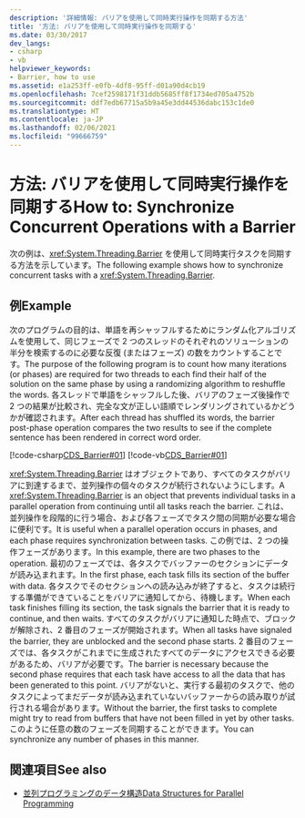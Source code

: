 ```yaml
---
description: '詳細情報: バリアを使用して同時実行操作を同期する方法'
title: '方法: バリアを使用して同時実行操作を同期する'
ms.date: 03/30/2017
dev_langs:
- csharp
- vb
helpviewer_keywords:
- Barrier, how to use
ms.assetid: e1a253ff-e0fb-4df8-95ff-d01a90d4cb19
ms.openlocfilehash: 7cef2598171f31ddb5685ff8f1734ed705a4752b
ms.sourcegitcommit: ddf7edb67715a5b9a45e3dd44536dabc153c1de0
ms.translationtype: HT
ms.contentlocale: ja-JP
ms.lasthandoff: 02/06/2021
ms.locfileid: "99666759"
---
```

# <a name="how-to-synchronize-concurrent-operations-with-a-barrier"></a><span data-ttu-id="178b6-103">方法: バリアを使用して同時実行操作を同期する</span><span class="sxs-lookup"><span data-stu-id="178b6-103">How to: Synchronize Concurrent Operations with a Barrier</span></span>

<span data-ttu-id="178b6-104">次の例は、<xref:System.Threading.Barrier> を使用して同時実行タスクを同期する方法を示しています。</span><span class="sxs-lookup"><span data-stu-id="178b6-104">The following example shows how to synchronize concurrent tasks with a <xref:System.Threading.Barrier>.</span></span>  
  
## <a name="example"></a><span data-ttu-id="178b6-105">例</span><span class="sxs-lookup"><span data-stu-id="178b6-105">Example</span></span>  

 <span data-ttu-id="178b6-106">次のプログラムの目的は、単語を再シャッフルするためにランダム化アルゴリズムを使用して、同じフェーズで 2 つのスレッドのそれぞれのソリューションの半分を検索するのに必要な反復 (またはフェーズ) の数をカウントすることです。</span><span class="sxs-lookup"><span data-stu-id="178b6-106">The purpose of the following program is to count how many iterations (or phases) are required for two threads to each find their half of the solution on the same phase by using a randomizing algorithm to reshuffle the words.</span></span> <span data-ttu-id="178b6-107">各スレッドで単語をシャッフルした後、バリアのフェーズ後操作で 2 つの結果が比較され、完全な文が正しい語順でレンダリングされているかどうかが確認されます。</span><span class="sxs-lookup"><span data-stu-id="178b6-107">After each thread has shuffled its words, the barrier post-phase operation compares the two results to see if the complete sentence has been rendered in correct word order.</span></span>  
  
 [!code-csharp[CDS_Barrier#01](../../../samples/snippets/csharp/VS_Snippets_Misc/cds_barrier/cs/barrier.cs#01)]
 [!code-vb[CDS_Barrier#01](../../../samples/snippets/visualbasic/VS_Snippets_Misc/cds_barrier/vb/barrier_vb.vb#01)]  
  
 <span data-ttu-id="178b6-108"><xref:System.Threading.Barrier> はオブジェクトであり、すべてのタスクがバリアに到達するまで、並列操作の個々のタスクが続行されないようにします。</span><span class="sxs-lookup"><span data-stu-id="178b6-108">A <xref:System.Threading.Barrier> is an object that prevents individual tasks in a parallel operation from continuing until all tasks reach the barrier.</span></span> <span data-ttu-id="178b6-109">これは、並列操作を段階的に行う場合、および各フェーズでタスク間の同期が必要な場合に便利です。</span><span class="sxs-lookup"><span data-stu-id="178b6-109">It is useful when a parallel operation occurs in phases, and each phase requires synchronization between tasks.</span></span> <span data-ttu-id="178b6-110">この例では、2 つの操作フェーズがあります。</span><span class="sxs-lookup"><span data-stu-id="178b6-110">In this example, there are two phases to the operation.</span></span> <span data-ttu-id="178b6-111">最初のフェーズでは、各タスクでバッファーのセクションにデータが読み込まれます。</span><span class="sxs-lookup"><span data-stu-id="178b6-111">In the first phase, each task fills its section of the buffer with data.</span></span> <span data-ttu-id="178b6-112">各タスクでそのセクションへの読み込みが終了すると、タスクは続行する準備ができていることをバリアに通知してから、待機します。</span><span class="sxs-lookup"><span data-stu-id="178b6-112">When each task finishes filling its section, the task signals the barrier that it is ready to continue, and then waits.</span></span> <span data-ttu-id="178b6-113">すべてのタスクがバリアに通知した時点で、ブロックが解除され、2 番目のフェーズが開始されます。</span><span class="sxs-lookup"><span data-stu-id="178b6-113">When all tasks have signaled the barrier, they are unblocked and the second phase starts.</span></span> <span data-ttu-id="178b6-114">2 番目のフェーズでは、各タスクがこれまでに生成されたすべてのデータにアクセスできる必要があるため、バリアが必要です。</span><span class="sxs-lookup"><span data-stu-id="178b6-114">The barrier is necessary because the second phase requires that each task have access to all the data that has been generated to this point.</span></span> <span data-ttu-id="178b6-115">バリアがないと、実行する最初のタスクで、他のタスクによってまだデータが読み込まれていないバッファーからの読み取りが試行される場合があります。</span><span class="sxs-lookup"><span data-stu-id="178b6-115">Without the barrier, the first tasks to complete might try to read from buffers that have not been filled in yet by other tasks.</span></span> <span data-ttu-id="178b6-116">このように任意の数のフェーズを同期することができます。</span><span class="sxs-lookup"><span data-stu-id="178b6-116">You can synchronize any number of phases in this manner.</span></span>  
  
## <a name="see-also"></a><span data-ttu-id="178b6-117">関連項目</span><span class="sxs-lookup"><span data-stu-id="178b6-117">See also</span></span>

- [<span data-ttu-id="178b6-118">並列プログラミングのデータ構造</span><span class="sxs-lookup"><span data-stu-id="178b6-118">Data Structures for Parallel Programming</span></span>](../parallel-programming/data-structures-for-parallel-programming.md)
